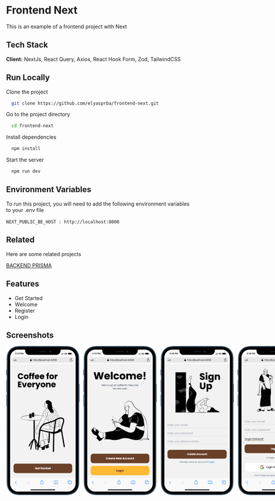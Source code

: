 # Frontend Next

This is an example of a frontend project with Next

## Tech Stack

**Client:** NextJs, React Query, Axios, React Hook Form, Zod, TailwindCSS

## Run Locally

Clone the project

```bash
  git clone https://github.com/elyasprba/frontend-next.git
```

Go to the project directory

```bash
  cd frontend-next
```

Install dependencies

```bash
  npm install
```

Start the server

```bash
  npm run dev
```

## Environment Variables

To run this project, you will need to add the following environment variables to your .env file

`NEXT_PUBLIC_BE_HOST : http://localhost:8000`

## Related

Here are some related projects

[BACKEND PRISMA](https://github.com/elyasprba/backend-prisma)

## Features

- Get Started
- Welcome
- Register
- Login

## Screenshots

<div style="display:flex; gap: 10px" >
<img src="public/readme/get-started.png" style="width: 200px">
<img src="public/readme/welcome.png" style="width: 200px">
<img src="public/readme/register.png" style="width: 200px">
<img src="public/readme/login.png" style="width: 200px">

</div>
